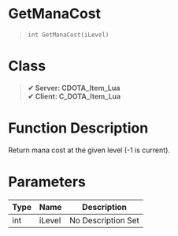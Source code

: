 # GetManaCost
> `int GetManaCost(iLevel)`
# Class
> __✔ Server: CDOTA_Item_Lua__  
> __✔ Client: C_DOTA_Item_Lua__  
# Function Description
Return mana cost at the given level (-1 is current).
# Parameters
Type|Name|Description
--|--|--
int|iLevel|No Description Set
